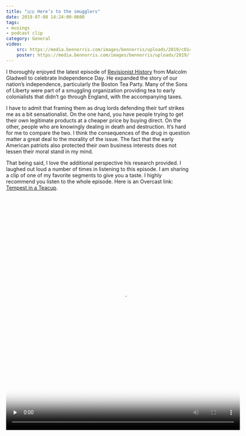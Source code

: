 ```yaml
---
title: "🇺🇸 Here’s to the smugglers"
date: 2019-07-08 14:24:00-0600
tags:
- musings
- podcast clip
category: General
video:
    src: https://media.bennorris.com/images/bennorris/uploads/2019/c01c39fcbb.mov
    poster: https://media.bennorris.com/images/bennorris/uploads/2019/f02e944293.png
---
```


I thoroughly enjoyed the latest episode of [Revisionist History](http://revisionisthistory.com/) from Malcolm Gladwell to celebrate Independence Day. He expanded the story of our nation’s independence, particularly the Boston Tea Party. Many of the Sons of Liberty were part of a smuggling organization providing tea to early colonialists that didn’t go through England, with the accompanying taxes.

I have to admit that framing them as drug lords defending their turf strikes me as a bit sensationalist. On the one hand, you have people trying to get their own legitimate products at a cheaper price by buying direct. On the other, people who are knowingly dealing in death and destruction. It’s hard for me to compare the two. I think the consequences of the drug in question matter a great deal to the morality of the issue. The fact that the early American patriots also protected their own business interests does not lessen their moral stand in my mind.

That being said, I love the additional perspective his research provided. I laughed out loud a number of times in listening to this episode. I am sharing a clip of one of my favorite segments to give you a taste. I highly recommend you listen to the whole episode. Here is an Overcast link: [Tempest in a Teacup](https://overcast.fm/+NG9Lftp2k).

<div class="embed-responsive embed-responsive-1by1 image-medium">
    <video class="embed-responsive-item" controls="controls" playsinline="playsinline" src="https://media.bennorris.com/images/bennorris/uploads/2019/c01c39fcbb.mov" width="640" height="640" poster="https://media.bennorris.com/images/bennorris/uploads/2019/f02e944293.png" preload="none"></video>
</div>